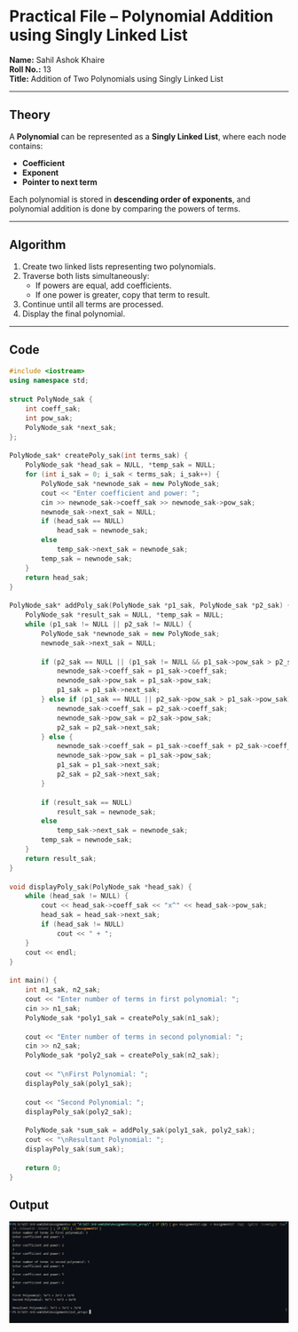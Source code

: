 # Practical File – Polynomial Addition using Singly Linked List

**Name:** Sahil Ashok Khaire  
**Roll No.:** 13  
**Title:** Addition of Two Polynomials using Singly Linked List  

---

## Theory  

A **Polynomial** can be represented as a **Singly Linked List**, where each node contains:  
- **Coefficient**  
- **Exponent**  
- **Pointer to next term**  

Each polynomial is stored in **descending order of exponents**, and polynomial addition is done by comparing the powers of terms.

---

## Algorithm  

1. Create two linked lists representing two polynomials.  
2. Traverse both lists simultaneously:  
   - If powers are equal, add coefficients.  
   - If one power is greater, copy that term to result.  
3. Continue until all terms are processed.  
4. Display the final polynomial.

---

## Code  

```cpp
#include <iostream>
using namespace std;

struct PolyNode_sak {
    int coeff_sak;
    int pow_sak;
    PolyNode_sak *next_sak;
};

PolyNode_sak* createPoly_sak(int terms_sak) {
    PolyNode_sak *head_sak = NULL, *temp_sak = NULL;
    for (int i_sak = 0; i_sak < terms_sak; i_sak++) {
        PolyNode_sak *newnode_sak = new PolyNode_sak;
        cout << "Enter coefficient and power: ";
        cin >> newnode_sak->coeff_sak >> newnode_sak->pow_sak;
        newnode_sak->next_sak = NULL;
        if (head_sak == NULL)
            head_sak = newnode_sak;
        else
            temp_sak->next_sak = newnode_sak;
        temp_sak = newnode_sak;
    }
    return head_sak;
}

PolyNode_sak* addPoly_sak(PolyNode_sak *p1_sak, PolyNode_sak *p2_sak) {
    PolyNode_sak *result_sak = NULL, *temp_sak = NULL;
    while (p1_sak != NULL || p2_sak != NULL) {
        PolyNode_sak *newnode_sak = new PolyNode_sak;
        newnode_sak->next_sak = NULL;

        if (p2_sak == NULL || (p1_sak != NULL && p1_sak->pow_sak > p2_sak->pow_sak)) {
            newnode_sak->coeff_sak = p1_sak->coeff_sak;
            newnode_sak->pow_sak = p1_sak->pow_sak;
            p1_sak = p1_sak->next_sak;
        } else if (p1_sak == NULL || p2_sak->pow_sak > p1_sak->pow_sak) {
            newnode_sak->coeff_sak = p2_sak->coeff_sak;
            newnode_sak->pow_sak = p2_sak->pow_sak;
            p2_sak = p2_sak->next_sak;
        } else {
            newnode_sak->coeff_sak = p1_sak->coeff_sak + p2_sak->coeff_sak;
            newnode_sak->pow_sak = p1_sak->pow_sak;
            p1_sak = p1_sak->next_sak;
            p2_sak = p2_sak->next_sak;
        }

        if (result_sak == NULL)
            result_sak = newnode_sak;
        else
            temp_sak->next_sak = newnode_sak;
        temp_sak = newnode_sak;
    }
    return result_sak;
}

void displayPoly_sak(PolyNode_sak *head_sak) {
    while (head_sak != NULL) {
        cout << head_sak->coeff_sak << "x^" << head_sak->pow_sak;
        head_sak = head_sak->next_sak;
        if (head_sak != NULL)
            cout << " + ";
    }
    cout << endl;
}

int main() {
    int n1_sak, n2_sak;
    cout << "Enter number of terms in first polynomial: ";
    cin >> n1_sak;
    PolyNode_sak *poly1_sak = createPoly_sak(n1_sak);

    cout << "Enter number of terms in second polynomial: ";
    cin >> n2_sak;
    PolyNode_sak *poly2_sak = createPoly_sak(n2_sak);

    cout << "\nFirst Polynomial: ";
    displayPoly_sak(poly1_sak);

    cout << "Second Polynomial: ";
    displayPoly_sak(poly2_sak);

    PolyNode_sak *sum_sak = addPoly_sak(poly1_sak, poly2_sak);
    cout << "\nResultant Polynomial: ";
    displayPoly_sak(sum_sak);

    return 0;
}
```

## Output
![Alt text](./Assignment17.png)